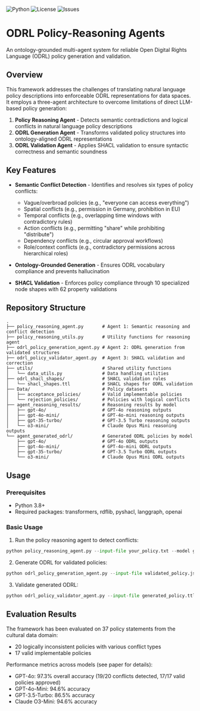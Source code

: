 ![Python](https://img.shields.io/badge/Python-3.8%2B-blue)
![License](https://img.shields.io/github/license/Daham-Mustaf/ODRL_Policy-Reasoning-Agents)
![Issues](https://img.shields.io/github/issues/Daham-Mustaf/ODRL_Policy-Reasoning-Agents)


# ODRL Policy-Reasoning Agents

An ontology-grounded multi-agent system for reliable Open Digital Rights Language (ODRL) policy generation and validation.

## Overview

This framework addresses the challenges of translating natural language policy descriptions into enforceable ODRL representations for data spaces. It employs a three-agent architecture to overcome limitations of direct LLM-based policy generation:

1. **Policy Reasoning Agent** - Detects semantic contradictions and logical conflicts in natural language policy descriptions
2. **ODRL Generation Agent** - Transforms validated policy structures into ontology-aligned ODRL representations
3. **ODRL Validation Agent** - Applies SHACL validation to ensure syntactic correctness and semantic soundness

## Key Features

- **Semantic Conflict Detection** - Identifies and resolves six types of policy conflicts:
  - Vague/overbroad policies (e.g., "everyone can access everything")
  - Spatial conflicts (e.g., permission in Germany, prohibition in EU)
  - Temporal conflicts (e.g., overlapping time windows with contradictory rules)
  - Action conflicts (e.g., permitting "share" while prohibiting "distribute")
  - Dependency conflicts (e.g., circular approval workflows)
  - Role/context conflicts (e.g., contradictory permissions across hierarchical roles)

- **Ontology-Grounded Generation** - Ensures ODRL vocabulary compliance and prevents hallucination
- **SHACL Validation** - Enforces policy compliance through 10 specialized node shapes with 62 property validations

## Repository Structure

```
.
├── policy_reasoning_agent.py       # Agent 1: Semantic reasoning and conflict detection
├── policy_reasoning_utils.py       # Utility functions for reasoning agent
├── odrl_policy_generation_agent.py # Agent 2: ODRL generation from validated structures
├── odrl_policy_validator_agent.py  # Agent 3: SHACL validation and correction
├── utils/                          # Shared utility functions
│   └── data_utils.py               # Data handling utilities
├── odrl_shacl_shapes/              # SHACL validation rules
│   └── shacl_shapes.ttl            # SHACL shapes for ODRL validation
├── Data/                           # Policy datasets
│   ├── acceptance_policies/        # Valid implementable policies
│   └── rejection_policies/         # Policies with logical conflicts
├── agent_reasoning_results/        # Reasoning results by model
│   ├── gpt-4o/                     # GPT-4o reasoning outputs 
│   ├── gpt-4o-mini/                # GPT-4o-mini reasoning outputs
│   ├── gpt-35-turbo/               # GPT-3.5 Turbo reasoning outputs
│   └── o3-mini/                    # Claude Opus Mini reasoning outputs
└── agent_generated_odrl/           # Generated ODRL policies by model
    ├── gpt-4o/                     # GPT-4o ODRL outputs
    ├── gpt-4o-mini/                # GPT-4o-mini ODRL outputs
    ├── gpt-35-turbo/               # GPT-3.5 Turbo ODRL outputs
    └── o3-mini/                    # Claude Opus Mini ODRL outputs
```

## Usage

### Prerequisites

- Python 3.8+
- Required packages: transformers, rdflib, pyshacl, langgraph, openai

### Basic Usage

1. Run the policy reasoning agent to detect conflicts:

```python
python policy_reasoning_agent.py --input-file your_policy.txt --model gpt-4o
```

2. Generate ODRL for validated policies:

```python
python odrl_policy_generation_agent.py --input-file validated_policy.json --model gpt-4o --output-format ttl
```

3. Validate generated ODRL:

```python
python odrl_policy_validator_agent.py --input-file generated_policy.ttl
```

## Evaluation Results

The framework has been evaluated on 37 policy statements from the cultural data domain:
- 20 logically inconsistent policies with various conflict types
- 17 valid implementable policies

Performance metrics across models (see paper for details):
- GPT-4o: 97.3% overall accuracy (19/20 conflicts detected, 17/17 valid policies approved)
- GPT-4o-Mini: 94.6% accuracy
- GPT-3.5-Turbo: 86.5% accuracy
- Claude O3-Mini: 94.6% accuracy

